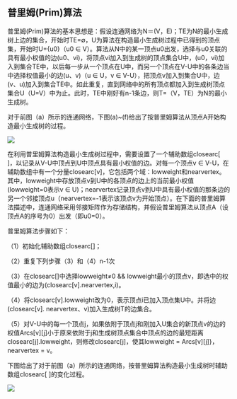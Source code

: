 ## 普里姆(Prim)算法

普里姆(Prim)算法的基本思想是：假设连通网络为N＝(V，E)；TE为N的最小生成树上边的集合，开始时TE=∅，U为算法在构造最小生成树过程中已得到的顶点集，开始时U={u0}（u0 ∈ V）。算法从N中的某一顶点u0出发，选择与u0关联的具有最小权值的边(u0、vi)，将顶点vi加入到生成树的顶点集合U中，(u0，vi)加入到集合TE中，以后每一步从一个顶点在U中，而另一个顶点在V-U中的各条边当中选择权值最小的边(u、v)（u ∈ U，v ∈ V-U），把顶点v加入到集合U中，边(v、u)加入到集合TE中。如此重复，直到网络中的所有顶点都加入到生成树顶点集合U（U=V）中为止。此时，TE中刚好有n-1条边，则T=（V，TE）为N的最小生成树。

对于前图（a）所示的连通网络，下图(a)~(f)给出了按普里姆算法从顶点A开始构造最小生成树的过程。 

![](img/prim.png)

在利用普里姆算法构造最小生成树过程中，需要设置了一个辅助数组closearc[ ]，以记录从V-U中顶点到U中顶点具有最小权值的边。对每一个顶点v ∈ V-U，在辅助数组中有一个分量closearc[v]，它包括两个域：lowweight和nearvertex。其中，lowweight中存放顶点v到U中的各顶点的边上的当前最小权值(lowweight=0表示v ∈ U)；nearvertex记录顶点v到U中具有最小权值的那条边的另一个邻接顶点u（nearvertex=-1表示该顶点v为开始顶点）。在下面的普里姆算法描述中，连通网络采用邻接矩阵作为存储结构，并假设普里姆算法从顶点A（设顶点A的序号为0）出发（即u0=0）。 

普里姆算法步骤如下：

（1）初始化辅助数组closearc[]；

（2）重复下列步骤（3）和（4）n-1次

（3）在closearc[]中选择lowweight≠0 && lowweight最小的顶点v，即选中的权值最小的边为(closearc[v].nearvertex,i)。

（4）将closearc[v].lowweight改为0，表示顶点i已加入顶点集U中。并将边(closearc[v]. nearvertex、v)加入生成树T的边集合。

（5）对V-U中的每一个顶点j，如果依附于顶点j和刚加入U集合的新顶点v的边的权值Arcs\[v]\[j]小于原来依附于j和生成树顶点集合中顶点的边的最短距离closearc\[j].lowweight，则修改closearc\[j]，使其lowweight = Arcs\[v][j]}，nearvertex = v。

下图给出了对于前图（a）所示的连通网络，按普里姆算法构造最小生成树时辅助数组closearc[ ]的变化过程。

![](img/prim2.png)